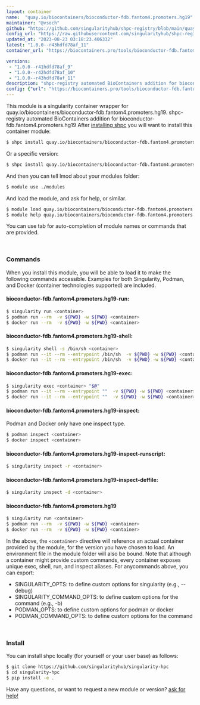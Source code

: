 ```yaml
---
layout: container
name:  "quay.io/biocontainers/bioconductor-fdb.fantom4.promoters.hg19"
maintainer: "@vsoch"
github: "https://github.com/singularityhub/shpc-registry/blob/main/quay.io/biocontainers/bioconductor-fdb.fantom4.promoters.hg19/container.yaml"
config_url: "https://raw.githubusercontent.com/singularityhub/shpc-registry/main/quay.io/biocontainers/bioconductor-fdb.fantom4.promoters.hg19/container.yaml"
updated_at: "2023-08-23 03:18:23.406332"
latest: "1.0.0--r43hdfd78af_11"
container_url: "https://biocontainers.pro/tools/bioconductor-fdb.fantom4.promoters.hg19"

versions:
 - "1.0.0--r41hdfd78af_9"
 - "1.0.0--r42hdfd78af_10"
 - "1.0.0--r43hdfd78af_11"
description: "shpc-registry automated BioContainers addition for bioconductor-fdb.fantom4.promoters.hg19"
config: {"url": "https://biocontainers.pro/tools/bioconductor-fdb.fantom4.promoters.hg19", "maintainer": "@vsoch", "description": "shpc-registry automated BioContainers addition for bioconductor-fdb.fantom4.promoters.hg19", "latest": {"1.0.0--r43hdfd78af_11": "sha256:6508d02f2a416eaa223fecfaa09748e349b96be0bf853106d744063ada6024df"}, "tags": {"1.0.0--r41hdfd78af_9": "sha256:32eebdaea9a8d509e1a0fa2814e71859e76b052f5da1ad0bf697e77649933df8", "1.0.0--r42hdfd78af_10": "sha256:3b8af1a4c11dc55898bab0d8d564075322cd6522f98e2cace088095303b72685", "1.0.0--r43hdfd78af_11": "sha256:6508d02f2a416eaa223fecfaa09748e349b96be0bf853106d744063ada6024df"}, "docker": "quay.io/biocontainers/bioconductor-fdb.fantom4.promoters.hg19"}
---
```


This module is a singularity container wrapper for quay.io/biocontainers/bioconductor-fdb.fantom4.promoters.hg19.
shpc-registry automated BioContainers addition for bioconductor-fdb.fantom4.promoters.hg19
After [installing shpc](#install) you will want to install this container module:


```bash
$ shpc install quay.io/biocontainers/bioconductor-fdb.fantom4.promoters.hg19
```

Or a specific version:

```bash
$ shpc install quay.io/biocontainers/bioconductor-fdb.fantom4.promoters.hg19:1.0.0--r43hdfd78af_11
```

And then you can tell lmod about your modules folder:

```bash
$ module use ./modules
```

And load the module, and ask for help, or similar.

```bash
$ module load quay.io/biocontainers/bioconductor-fdb.fantom4.promoters.hg19/1.0.0--r43hdfd78af_11
$ module help quay.io/biocontainers/bioconductor-fdb.fantom4.promoters.hg19/1.0.0--r43hdfd78af_11
```

You can use tab for auto-completion of module names or commands that are provided.

<br>

### Commands

When you install this module, you will be able to load it to make the following commands accessible.
Examples for both Singularity, Podman, and Docker (container technologies supported) are included.

#### bioconductor-fdb.fantom4.promoters.hg19-run:

```bash
$ singularity run <container>
$ podman run --rm  -v ${PWD} -w ${PWD} <container>
$ docker run --rm  -v ${PWD} -w ${PWD} <container>
```

#### bioconductor-fdb.fantom4.promoters.hg19-shell:

```bash
$ singularity shell -s /bin/sh <container>
$ podman run --it --rm --entrypoint /bin/sh  -v ${PWD} -w ${PWD} <container>
$ docker run --it --rm --entrypoint /bin/sh  -v ${PWD} -w ${PWD} <container>
```

#### bioconductor-fdb.fantom4.promoters.hg19-exec:

```bash
$ singularity exec <container> "$@"
$ podman run --it --rm --entrypoint ""  -v ${PWD} -w ${PWD} <container> "$@"
$ docker run --it --rm --entrypoint ""  -v ${PWD} -w ${PWD} <container> "$@"
```

#### bioconductor-fdb.fantom4.promoters.hg19-inspect:

Podman and Docker only have one inspect type.

```bash
$ podman inspect <container>
$ docker inspect <container>
```

#### bioconductor-fdb.fantom4.promoters.hg19-inspect-runscript:

```bash
$ singularity inspect -r <container>
```

#### bioconductor-fdb.fantom4.promoters.hg19-inspect-deffile:

```bash
$ singularity inspect -d <container>
```



#### bioconductor-fdb.fantom4.promoters.hg19

```bash
$ singularity run <container>
$ podman run --rm  -v ${PWD} -w ${PWD} <container>
$ docker run --rm  -v ${PWD} -w ${PWD} <container>
```


In the above, the `<container>` directive will reference an actual container provided
by the module, for the version you have chosen to load. An environment file in the
module folder will also be bound. Note that although a container
might provide custom commands, every container exposes unique exec, shell, run, and
inspect aliases. For anycommands above, you can export:

 - SINGULARITY_OPTS: to define custom options for singularity (e.g., --debug)
 - SINGULARITY_COMMAND_OPTS: to define custom options for the command (e.g., -b)
 - PODMAN_OPTS: to define custom options for podman or docker
 - PODMAN_COMMAND_OPTS: to define custom options for the command

<br>

### Install

You can install shpc locally (for yourself or your user base) as follows:

```bash
$ git clone https://github.com/singularityhub/singularity-hpc
$ cd singularity-hpc
$ pip install -e .
```

Have any questions, or want to request a new module or version? [ask for help!](https://github.com/singularityhub/singularity-hpc/issues)